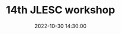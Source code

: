 ---
title: "14th JLESC workshop"
date: 2022-10-30 14:30:00
location: The University of Illinois, Urbana-Champaign
description: "Data-parallel Rehearsal-based Continual Learning."
draft: false
---